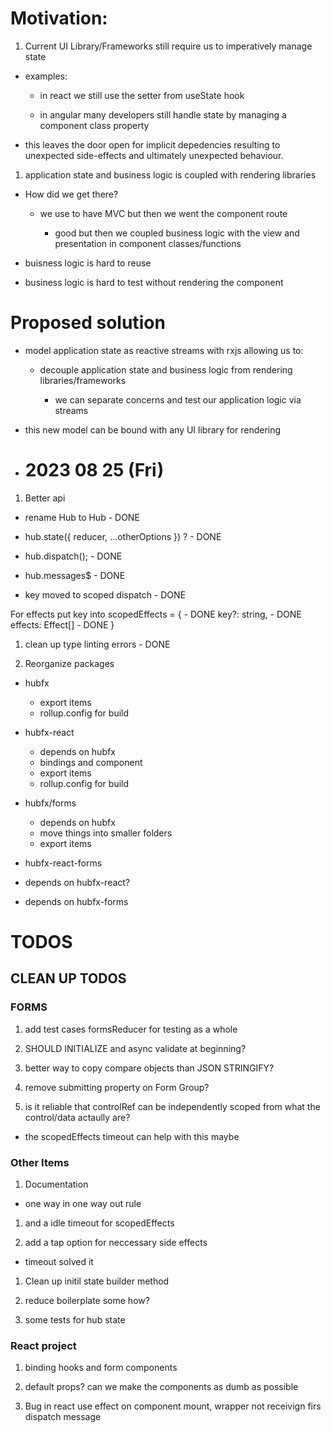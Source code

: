 # Motivation:

1. Current UI Library/Frameworks still require us to imperatively manage state

- examples:

  - in react we still use the setter from useState hook

  - in angular many developers still handle state by managing a component class property

- this leaves the door open for implicit depedencies resulting to unexpected side-effects and ultimately unexpected behaviour.

1. application state and business logic is coupled with rendering libraries

- How did we get there?

  - we use to have MVC but then we went the component route

    - good but then we coupled business logic with the view and presentation in component classes/functions

- buisness logic is hard to reuse

- business logic is hard to test without rendering the component

# Proposed solution

- model application state as reactive streams with rxjs allowing us to:

  - decouple application state and business logic from rendering libraries/frameworks

    - we can separate concerns and test our application logic via streams

- this new model can be bound with any UI library for rendering

- # 2023 08 25 (Fri)

1. Better api 
  - rename Hub to Hub - DONE

  - hub.state({ reducer, ...otherOptions }) ? - DONE

  - hub.dispatch(); - DONE

  - hub.messages$ - DONE

  - key moved to scoped dispatch - DONE

  For effects put key into scopedEffects = { - DONE
    key?: string, - DONE
    effects: Effect[] - DONE
}

1. clean up type linting errors - DONE



1. Reorganize packages
  - hubfx
    - export items
    - rollup.config for build
  - hubfx-react
    - depends on hubfx
    - bindings and component
    - export items
    - rollup.config for build

  - hubfx/forms
    - depends on hubfx
    - move things into smaller folders
    - export items

  - hubfx-react-forms
  - depends on hubfx-react?
  - depends on hubfx-forms


# TODOS



## CLEAN UP TODOS

### FORMS

1. add test cases formsReducer for testing as a whole

1. SHOULD INITIALIZE and async validate at beginning?

1. better way to copy compare objects than JSON STRINGIFY?

1. remove submitting property on Form Group?

1. is it reliable that controlRef can be independently scoped from what the control/data actaully are?

  - the scopedEffects timeout can help with this maybe

### Other Items
1. Documentation

  - one way in one way out rule

1. and a idle timeout for scopedEffects

1. add a tap option for neccessary side effects

- timeout solved it

1. Clean up initil state builder method

1. reduce boilerplate some how?

1. some tests for hub state

### React project 

1. binding hooks and form components

1. default props? can we make the components as dumb as possible

1. Bug in react use effect on component mount, wrapper not receivign firs dispatch message
